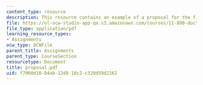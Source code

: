 ```yaml
---
content_type: resource
description: This resource contains an example of a proposal for the final case paper.
file: https://ol-ocw-studio-app-qa.s3.amazonaws.com/courses/11-800-doctoral-research-seminar-knowledge-in-the-public-arena-spring-2007/f7060d1004ab12d818c2c329d59d2162_proposal.pdf
file_type: application/pdf
learning_resource_types:
- Assignments
ocw_type: OCWFile
parent_title: Assignments
parent_type: CourseSection
resourcetype: Document
title: proposal.pdf
uid: f7060d10-04ab-12d8-18c2-c329d59d2162
---
```

